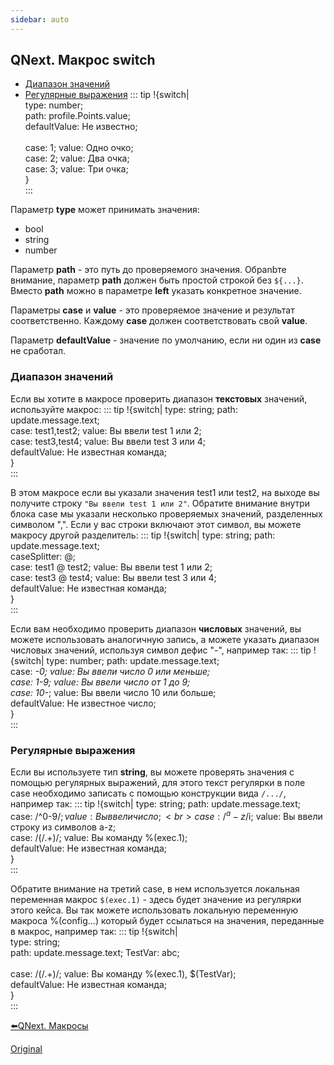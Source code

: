```yaml
---
sidebar: auto
---
```


## QNext. Макрос switch
* [Диапазон значений](#диапазон-значений)
* [Регулярные выражения](#регулярные-выражения)
::: tip
!{switch|<br>  type: number;<br>  path: profile.Points.value;<br>  defaultValue: Не известно;<br>  <br>  case: 1; value: Одно очко;<br>  case: 2; value: Два очка;<br>  case: 3; value: Три очка;<br>}<br>
:::

Параметр  **type** может принимать значения:
* bool
* string
* number

Параметр **path** - это путь до проверяемого значения. Обраnbте внимание, параметр **path** должен быть простой строкой без `${...}`. Вместо **path** можно в параметре **left**  указать конкретное значение.

Параметры **case** и **value** - это проверяемое значение и результат соответственно. Каждому **case** должен соответствовать свой **value**.

Параметр **defaultValue** - значение по умолчанию, если ни один из **case** не сработал.
### Диапазон значений

Если вы хотите в макросе проверить диапазон **текстовых** значений, используйте макрос:
::: tip
!{switch| type: string; path: update.message.text;<br>  case: test1,test2; value: Вы ввели test 1 или 2;<br>  case: test3,test4; value: Вы ввели test 3 или 4;<br>  defaultValue: Не известная команда;<br>}<br>
:::

В этом макросе если вы указали значения test1 или test2, на выходе вы получите строку `"Вы ввели test 1 или 2"`.  Обратите внимание внутри блока case мы указали несколько проверяемых значений, разделенных символом ",". Если у вас строки включают этот символ, вы можете макросу другой разделитель:
::: tip
!{switch| type: string; path: update.message.text;<br>  caseSplitter: @;<br>  case: test1 @ test2; value: Вы ввели test 1 или 2;<br>  case: test3 @ test4; value: Вы ввели test 3 или 4;<br>  defaultValue: Не известная команда;<br>}<br>
:::

Если вам необходимо проверить диапазон **числовых** значений,  вы можете использовать аналогичную запись, а можете указать диапазон числовых значений, используя символ дефис "-", например так:
::: tip
!{switch| type: number; path: update.message.text;<br>  case: *-0;    value: Вы ввели число 0 или меньше;<br>  case: 1-9;    value: Вы ввели число от 1 до 9;<br>  case: 10-*;   value: Вы ввели число 10 или больше;<br>  defaultValue: Не известное число;<br>}<br>
:::


### Регулярные выражения

Если вы используете тип **string**, вы можете проверять значения с помощью регулярных выражений, для этого текст регулярки в поле case необходимо записать с помощью конструкции вида `/.../`, например так:
::: tip
!{switch| type: string; path: update.message.text;<br>  case: /^0-9$/;   value: Вы ввели число;<br>  case: /^a-z$/i;  value: Вы ввели строку из символов a-z;<br>  case: /(\/.+)/;  value: Вы команду %(exec.1);<br>  defaultValue: Не известная команда;<br>}<br>
:::

Обратите внимание на третий case, в нем используется локальная переменная макрос `$(exec.1)` - здесь будет значение из регулярки этого кейса. Вы так можете использовать локальную переменную макроса %(config...) который будет ссылаться на значения, переданные в макрос, например так:
::: tip
!{switch| <br>  type: string; <br>  path: update.message.text; TestVar: abc;<br><br>  case: /(\/.+)/;  value: Вы команду %(exec.1), $(TestVar);<br>  defaultValue: Не известная команда;<br>}<br>
:::







[⬅️QNext. Макросы](/docs-test/ph/macros)

[Original](https://telegra.ph/QNext-Macros-Switch-01-09)